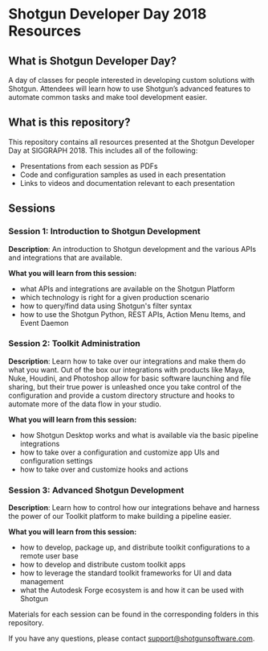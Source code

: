 # Shotgun Developer Day 2018 Resources

## What is Shotgun Developer Day?
A day of classes for people interested in developing custom solutions with Shotgun.
Attendees will learn how to use Shotgun’s advanced features to automate common tasks and
make tool development easier.

## What is this repository?
This repository contains all resources presented at the Shotgun Developer Day 
at SIGGRAPH 2018. This includes all of the following:

* Presentations from each session as PDFs
* Code and configuration samples as used in each presentation
* Links to videos and documentation relevant to each presentation

## Sessions

### Session 1: Introduction to Shotgun Development
**Description**: An introduction to Shotgun development and the various APIs and integrations 
that are available.

**What you will learn from this session:**
* what APIs and integrations are available on the Shotgun Platform
* which technology is right for a given production scenario
* how to query/find data using Shotgun's filter syntax
* how to use the Shotgun Python, REST APIs, Action Menu Items, and Event Daemon

### Session 2: Toolkit Administration
**Description**: Learn how to take over our integrations and make them do what you want. Out of 
the box our integrations with products like Maya, Nuke, Houdini, and Photoshop 
allow for basic software launching and file sharing, but their true power is 
unleashed once you take control of the configuration and provide a custom 
directory structure and hooks to automate more of the data flow in your studio.

**What you will learn from this session:**
* how Shotgun Desktop works and what is available via the basic pipeline integrations
* how to take over a configuration and customize app UIs and configuration settings 
* how to take over and customize hooks and actions

### Session 3: Advanced Shotgun Development
**Description**: Learn how to control how our integrations behave and harness the power of our 
Toolkit platform to make building a pipeline easier.

**What you will learn from this session:**
* how to develop, package up, and distribute toolkit configurations to a remote user base
* how to develop and distribute custom toolkit apps 
* how to leverage the standard toolkit frameworks for UI and data management
* what the Autodesk Forge ecosystem is and how it can be used with Shotgun

Materials for each session can be found in the corresponding folders in this 
repository.

If you have any questions, please contact support@shotgunsoftware.com.
